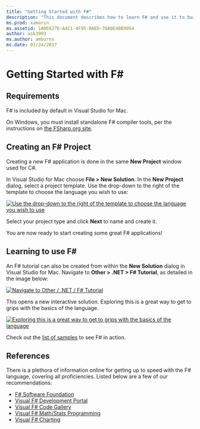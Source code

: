 ```yaml
---
title: "Getting Started with F#"
description: "This document describes how to learn F# and use it to build Xamarin applications with Visual Studio 2019 and Visual Studio for Mac."
ms.prod: xamarin
ms.assetid: 1A0E627D-A4C1-4F95-BAED-76A0E40B9054
author: asb3993
ms.author: amburns
ms.date: 03/24/2017
---
```


# Getting Started with F&#35;

## Requirements

F# is included by default in Visual Studio for Mac.

On Windows, you must install standalone F# compiler tools, per the instructions on [the FSharp.org site](http://fsharp.org/use/windows/).

## Creating an F&#35; Project

Creating a new F# application is done in the same **New Project** window
used for C#.

In Visual Studio for Mac choose **File > New Solution**. In the **New Project** dialog, select a project template. Use the drop-down to the right of the template to choose the language you wish to use:

 [![](overview-images/choosefsharp.png "Use the drop-down to the right of the template to choose the language you wish to use")](overview-images/choosefsharp.png#lightbox)

Select your project type and click **Next** to name and create it.


You are now ready to start creating some great F# applications!

## Learning to use F&#35;

An F# tutorial can also be created from within the **New Solution** dialog in Visual Studio for Mac. Navigate to **Other > .NET > F# Tutorial**, as detailed in the image below:

 [![](overview-images/fsharptutorial.png "Navigate to Other / .NET / F# Tutorial")](overview-images/fsharptutorial.png#lightbox)

This opens a new interactive solution. Exploring this is a great way to get to grips with the basics of the language.

 [![](overview-images/newtutorial-sml.png "Exploring this is a great way to get to grips with the basics of the language")](overview-images/newtutorial.png#lightbox)

Check out the [list of samples](~/cross-platform/platform/fsharp/samples.md) to see F# in action.

## References

There is a plethora of information online for getting up to speed with the F#
language, covering all proficiencies. Listed below are a few of our recommendations:

-  [F# Software Foundation](http://fsharp.org)
-  [Visual F# Development Portal](http://go.microsoft.com/fwlink/?LinkID=234174)
-  [Visual F# Code Gallery](http://go.microsoft.com/fwlink/?LinkID=124614)
-  [Visual F# Math/Stats Programming](http://go.microsoft.com/fwlink/?LinkId=235173)
-  [Visual F# Charting](http://go.microsoft.com/fwlink/?LinkId=235176)


